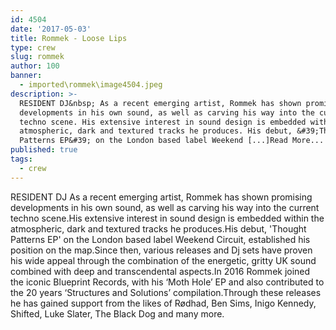 ```yaml
---
id: 4504
date: '2017-05-03'
title: Rommek - Loose Lips
type: crew
slug: rommek
author: 100
banner:
  - imported\rommek\image4504.jpeg
description: >-
  RESIDENT DJ&nbsp; As a recent emerging artist, Rommek has shown promising
  developments in his own sound, as well as carving his way into the current
  techno scene. His extensive interest in sound design is embedded within the
  atmospheric, dark and textured tracks he produces. His debut, &#39;Thought
  Patterns EP&#39; on the London based label Weekend [...]Read More...
published: true
tags:
  - crew
---
```

  
RESIDENT DJ As a recent emerging artist, Rommek has shown promising developments in his own sound, as well as carving his way into the current techno scene.His extensive interest in sound design is embedded within the atmospheric, dark and textured tracks he produces.His debut, 'Thought Patterns EP' on the London based label Weekend Circuit, established his position on the map.Since then, various releases and Dj sets have proven his wide appeal through the combination of the energetic, gritty UK sound combined with deep and transcendental aspects.In 2016 Rommek joined the iconic Blueprint Records, with his ‘Moth Hole’ EP and also contributed to the 20 years ‘Structures and Solutions’ compilation.Through these releases he has gained support from the likes of Rødhad, Ben Sims, Inigo Kennedy, Shifted, Luke Slater, The Black Dog and many more.